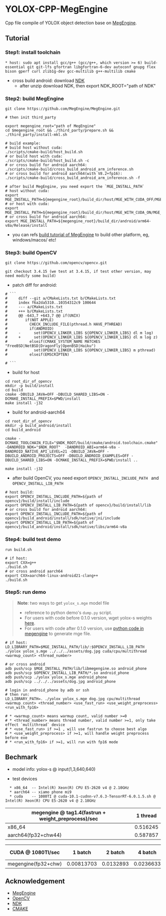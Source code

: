 # YOLOX-CPP-MegEngine

Cpp file compile of YOLOX object detection base on [MegEngine](https://github.com/MegEngine/MegEngine).

## Tutorial

### Step1: install toolchain

	* host: sudo apt install gcc/g++ (gcc/g++, which version >= 6) build-essential git git-lfs gfortran libgfortran-6-dev autoconf gnupg flex bison gperf curl zlib1g-dev gcc-multilib g++-multilib cmake
 * cross build android: download [NDK](https://developer.android.com/ndk/downloads)
   	* after unzip download NDK, then export NDK_ROOT="path of NDK"

### Step2: build MegEngine

```shell
git clone https://github.com/MegEngine/MegEngine.git

# then init third_party
 
export megengine_root="path of MegEngine"
cd $megengine_root && ./third_party/prepare.sh && ./third_party/install-mkl.sh

# build example:
# build host without cuda:   
./scripts/cmake-build/host_build.sh
# or build host with cuda:
./scripts/cmake-build/host_build.sh -c
# or cross build for android aarch64: 
./scripts/cmake-build/cross_build_android_arm_inference.sh
# or cross build for android aarch64(with V8.2+fp16): 
./scripts/cmake-build/cross_build_android_arm_inference.sh -f

# after build MegEngine, you need export the `MGE_INSTALL_PATH`
# host without cuda: 
export MGE_INSTALL_PATH=${megengine_root}/build_dir/host/MGE_WITH_CUDA_OFF/MGE_INFERENCE_ONLY_ON/Release/install
# or host with cuda: 
export MGE_INSTALL_PATH=${megengine_root}/build_dir/host/MGE_WITH_CUDA_ON/MGE_INFERENCE_ONLY_ON/Release/install
# or cross build for android aarch64: 
export MGE_INSTALL_PATH=${megengine_root}/build_dir/android/arm64-v8a/Release/install
```
* you can refs [build tutorial of MegEngine](https://github.com/MegEngine/MegEngine/blob/master/scripts/cmake-build/BUILD_README.md) to build other platform, eg, windows/macos/ etc!

### Step3: build OpenCV

```shell
git clone https://github.com/opencv/opencv.git

git checkout 3.4.15 (we test at 3.4.15, if test other version, may need modify some build)
```

- patch diff for android:

```
# ```
#     diff --git a/CMakeLists.txt b/CMakeLists.txt
#     index f6a2da5310..10354312c9 100644
#     --- a/CMakeLists.txt
#     +++ b/CMakeLists.txt
#     @@ -643,7 +643,7 @@ if(UNIX)
#        if(NOT APPLE)
#          CHECK_INCLUDE_FILE(pthread.h HAVE_PTHREAD)
#          if(ANDROID)
#     -      set(OPENCV_LINKER_LIBS ${OPENCV_LINKER_LIBS} dl m log)
#     +      set(OPENCV_LINKER_LIBS ${OPENCV_LINKER_LIBS} dl m log z)
#          elseif(CMAKE_SYSTEM_NAME MATCHES "FreeBSD|NetBSD|DragonFly|OpenBSD|Haiku")
#            set(OPENCV_LINKER_LIBS ${OPENCV_LINKER_LIBS} m pthread)
#          elseif(EMSCRIPTEN)
    
# ```
```

- build for host

```shell
cd root_dir_of_opencv
mkdir -p build/install
cd build
cmake -DBUILD_JAVA=OFF -DBUILD_SHARED_LIBS=ON -DCMAKE_INSTALL_PREFIX=$PWD/install 
make install -j32
```

* build for android-aarch64

```shell
cd root_dir_of_opencv
mkdir -p build_android/install
cd build_android

cmake -DCMAKE_TOOLCHAIN_FILE="$NDK_ROOT/build/cmake/android.toolchain.cmake" -DANDROID_NDK="$NDK_ROOT"  -DANDROID_ABI=arm64-v8a -DANDROID_NATIVE_API_LEVEL=21 -DBUILD_JAVA=OFF -DBUILD_ANDROID_PROJECTS=OFF -DBUILD_ANDROID_EXAMPLES=OFF -DBUILD_SHARED_LIBS=ON -DCMAKE_INSTALL_PREFIX=$PWD/install ..

make install -j32
```

* after build OpenCV, you need export  `OPENCV_INSTALL_INCLUDE_PATH ` and `OPENCV_INSTALL_LIB_PATH`

```shell
# host build: 
export OPENCV_INSTALL_INCLUDE_PATH=${path of opencv}/build/install/include
export OPENCV_INSTALL_LIB_PATH=${path of opencv}/build/install/lib
# or cross build for android aarch64:
export OPENCV_INSTALL_INCLUDE_PATH=${path of opencv}/build_android/install/sdk/native/jni/include
export OPENCV_INSTALL_LIB_PATH=${path of opencv}/build_android/install/sdk/native/libs/arm64-v8a
```

###  Step4: build test demo

```shell
run build.sh

# if host:
export CXX=g++
./build.sh
# or cross android aarch64
export CXX=aarch64-linux-android21-clang++
./build.sh
```

### Step5: run demo

> **Note**: two ways to get `yolox_s.mge` model file
>
> * reference to python demo's `dump.py` script.
> * For users with code before 0.1.0 version, wget yolox-s weights [here](https://github.com/Megvii-BaseDetection/storage/releases/download/0.0.1/yolox_s.mge).
> * For users with code after 0.1.0 version, use [python code in megengine](../python) to generate mge file.

```shell
# if host:
LD_LIBRARY_PATH=$MGE_INSTALL_PATH/lib/:$OPENCV_INSTALL_LIB_PATH ./yolox yolox_s.mge ../../../assets/dog.jpg cuda/cpu/multithread <warmup_count> <thread_number>

# or cross android
adb push/scp $MGE_INSTALL_PATH/lib/libmegengine.so android_phone
adb push/scp $OPENCV_INSTALL_LIB_PATH/*.so android_phone
adb push/scp ./yolox yolox_s.mge android_phone
adb push/scp ../../../assets/dog.jpg android_phone

# login in android_phone by adb or ssh
# then run: 
LD_LIBRARY_PATH=. ./yolox yolox_s.mge dog.jpg cpu/multithread <warmup_count> <thread_number> <use_fast_run> <use_weight_preprocess>  <run_with_fp16>

# * <warmup_count> means warmup count, valid number >=0
# * <thread_number> means thread number, valid number >=1, only take effect `multithread` device
# * <use_fast_run> if >=1 , will use fastrun to choose best algo
# * <use_weight_preprocess> if >=1, will handle weight preprocess before exe
# * <run_with_fp16> if >=1, will run with fp16 mode
```

## Bechmark

* model info: yolox-s @ input(1,3,640,640)					

* test devices

```
  * x86_64  -- Intel(R) Xeon(R) CPU E5-2620 v4 @ 2.10GHz					
  * aarch64 -- xiamo phone mi9					
  * cuda    -- 1080TI @ cuda-10.1-cudnn-v7.6.3-TensorRT-6.0.1.5.sh @ Intel(R) Xeon(R) CPU E5-2620 v4 @ 2.10GHz
```

  | megengine @ tag1.4(fastrun + weight\_preprocess)/sec | 1 thread |
  | ---------------------------------------------------- | -------- |
  | x86\_64                                              | 0.516245 |
  | aarch64(fp32+chw44)                                  | 0.587857 |

  | CUDA @ 1080TI/sec   | 1 batch    | 2 batch   | 4 batch   | 8 batch   | 16 batch  | 32 batch | 64 batch |
  | ------------------- | ---------- | --------- | --------- | --------- | --------- | -------- | -------- |
  | megengine(fp32+chw) | 0.00813703 | 0.0132893 | 0.0236633 | 0.0444699 | 0.0864917 | 0.16895  | 0.334248 |

## Acknowledgement

* [MegEngine](https://github.com/MegEngine/MegEngine)
* [OpenCV](https://github.com/opencv/opencv)
* [NDK](https://developer.android.com/ndk)
* [CMAKE](https://cmake.org/)
